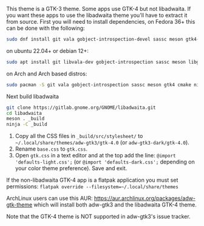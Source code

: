 This theme is a GTK-3 theme. Some apps use GTK-4 but not libadwaita. If you want these apps to use the libadwaita theme you'll have to extract it from source. First you will need to install dependencies, on Fedora 36+ this can be done with the following:
```bash
sudo dnf install git vala gobject-introspection-devel sassc meson gtk4-devel cmake ninja-build
```

on ubuntu 22.04+ or debian 12+:
```bash
sudo apt install git libvala-dev gobject-introspection sassc meson libgtk-4-dev cmake ninja-build valac gettext
```

on Arch and Arch based distros:
```bash
sudo pacman -S git vala gobject-introspection sassc meson gtk4 cmake ninja
```

Next build libadwaita
```bash
git clone https://gitlab.gnome.org/GNOME/libadwaita.git
cd libadwaita
meson . _build
ninja -C _build
```

1. Copy all the CSS files in `_build/src/stylesheet/` to `~/.local/share/themes/adw-gtk3/gtk-4.0` (or `adw-gtk3-dark/gtk-4.0`).
2. Rename `base.css` to `gtk.css`.
3. Open `gtk.css` in a text editor and at the top add the line: `@import 'defaults-light.css';` (or `@import 'defaults-dark.css';` depending on your color theme preference). Save and exit.

If the non-libadwaita GTK-4 app is a flatpak application you must set permissions: `flatpak override --filesystem=~/.local/share/themes`

ArchLinux users can use this AUR: https://aur.archlinux.org/packages/adw-gtk-theme which will install both adw-gtk3 and the libadwaita GTK-4 theme.

Note that the GTK-4 theme is NOT supported in adw-gtk3's issue tracker.
